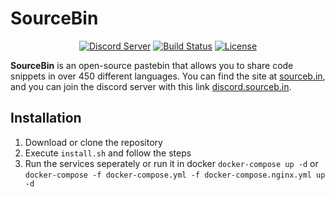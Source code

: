 # SourceBin

<div align="center">
  <p>
    <a href="https://discord.sourceb.in"><img src="https://discordapp.com/api/guilds/531491560567734292/embed.png" alt="Discord Server" /></a>
    <a href="https://travis-ci.com/SebastiaanYN/SourceBin"><img src="https://travis-ci.com/SebastiaanYN/SourceBin.svg?branch=master" alt="Build Status" /></a>
    <a href="https://github.sourceb.in/blob/master/LICENSE"><img src="https://img.shields.io/github/license/SebastiaanYN/SourceBin.svg" alt="License" /></a>
  </p>
</div>

**SourceBin** is an open-source pastebin that allows you to share code snippets in over 450 different languages.
You can find the site at [sourceb.in](https://sourceb.in), and you can join the discord server with this link [discord.sourceb.in](https://discord.sourceb.in).

## Installation
1. Download or clone the repository
2. Execute `install.sh` and follow the steps
3. Run the services seperately or run it in docker `docker-compose up -d` or `docker-compose -f docker-compose.yml -f docker-compose.nginx.yml up -d`
